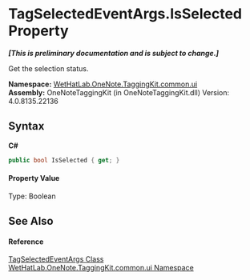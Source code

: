 # TagSelectedEventArgs.IsSelected Property 
 _**\[This is preliminary documentation and is subject to change.\]**_

Get the selection status.

**Namespace:**&nbsp;<a href="043a9407-ac38-b3ac-7348-a6090af495ad.md">WetHatLab.OneNote.TaggingKit.common.ui</a><br />**Assembly:**&nbsp;OneNoteTaggingKit (in OneNoteTaggingKit.dll) Version: 4.0.8135.22136

## Syntax

**C#**<br />
``` C#
public bool IsSelected { get; }
```


#### Property Value
Type: Boolean

## See Also


#### Reference
<a href="766329f8-e4b6-8124-92c3-0a9a82fee811.md">TagSelectedEventArgs Class</a><br /><a href="043a9407-ac38-b3ac-7348-a6090af495ad.md">WetHatLab.OneNote.TaggingKit.common.ui Namespace</a><br />